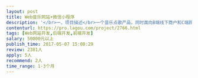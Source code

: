 ```yaml
---                
layout: post       
title: Web音乐网站+微信小程序           
description: '</br>一、项目描述</br>一个音乐点歌产品，同时面向B端线下商户和C端顾客，顾客可以通过微信小程序在场所自助点歌，B端商户版本可以简单参考Lavaradio，这是一个接地气的很有趣的项目，是基于线下场景的音乐变现的模式设计。</br>只需配合完成开发工作</br></br>二、功能需求</br>B端：</br>1、音乐数据库建设（已完成）</br>2、Web端音乐播放器</br>C端小程序：</br>1、歌曲搜索</br>2、轻社交功能</br></br>三、参考产品</br>B端可以参考lavaradio</br>C端暂时没有参考对象</br></br>四、团队要求</br>1、有参考案例，最好有小程序案例或音乐产品案例</br>2、完整的技术团队，含Java后台、Web前端／H5，UI最好也有</br>3、在北京，方便沟通</br>4、诚实可靠！！</br></br>五、合作模式</br>1、纯外包合作</br>2、其它深度合作关系，面谈</br>'     
contenturl: https://pro.lagou.com/project/2766.html      
tags: [Web网站开发,后端开发,前端开发]            
salary: 50000元以上          
publish_time: 2017-05-07 15:08:29         
review: 2381人                   
apply: 5人                   
recommend: 2人                   
time_range: 1-3个月              
---                 
```

